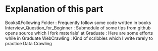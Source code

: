 ﻿# Explanation of this part

 Books&Following Folder : Frequently follow some code written in books
 Interview_Question_for_Beginner : Submodule of some tips from github opens source which I fork
 materials' at Graduate : Here are some efforts while in Graduate
 WebCrawling : Kind of scribbles which I write rarely to practice Data Crawling